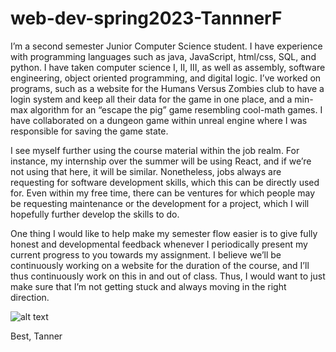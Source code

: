 # web-dev-spring2023-TannnerF

I’m a second semester Junior Computer Science student. I have experience with programming languages such as java, JavaScript, html/css, SQL, and python. I have taken computer science I, II, III, as well as assembly, software engineering, object oriented programming, and digital logic. I’ve worked on programs, such as a website for the Humans Versus Zombies club to have a login system and keep all their data for the game in one place, and a min-max algorithm for an “escape the pig” game resembling cool-math games. I have collaborated on a dungeon game within unreal engine where I was responsible for saving the game state.

I see myself further using the course material within the job realm. For instance, my internship over the summer will be using React, and if we’re not using that here, it will be similar. Nonetheless, jobs always are requesting for software development skills, which this can be directly used for. Even within my free time, there can be ventures for which people may be requesting maintenance or the development for a project, which I will hopefully further develop the skills to do.
	
One thing I would like to help make my semester flow easier is to give fully honest and developmental feedback whenever I periodically present my current progress to you towards my assignment. I believe we’ll be continuously working on a website for the duration of the course, and I’ll thus continuously work on this in and out of class. Thus, I would want to just make sure that I’m not getting stuck and always moving in the right direction.

![alt text](https://i.postimg.cc/bv55DK8R/introImg.png)


Best, Tanner
